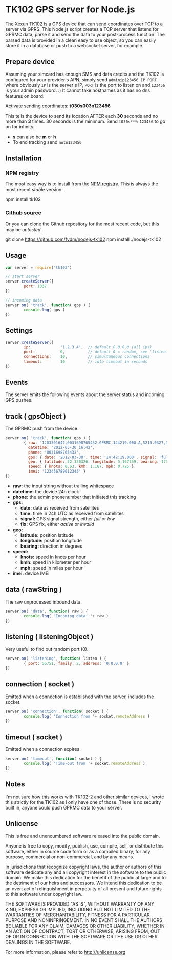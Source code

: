 TK102 GPS server for Node.js
============================

The Xexun TK102 is a GPS device that can send coordinates over TCP to a server via GPRS. This Node.js script creates a TCP server that listens for GPRMC data, parse it and send the data to your post-process function. The parsed data is provided in a clean easy to use object, so you can easily store it in a database or push to a websocket server, for example.


Prepare device
--------------

Assuming your simcard has enough SMS and data credits and the TK102 is configured for your provider's APN, simply send `adminip123456 IP PORT` where obviously `IP` is the server's IP, `PORT` is the port to listen on and `123456` is your admin password. :) It cannot take hostnames as it has no dns features on board.

Activate sending coordinates: **t030s003n123456**

This tells the device to send its location AFTER each **30** seconds and no more than **3** times. 30 seconds is the minimum. Send `t030s***n123456` to go on for infinity.

* **s** can also be **m** or **h**
* To end tracking send `notn123456`


Installation
------------

### NPM registry

The most easy way is to install from the [NPM registry](https://npmjs.org/). This is always the most recent *stable* version.

   npm install tk102


### Github source

Or you can clone the Github repository for the most recent code, but this may be *untested*.

   git clone https://github.com/fvdm/nodejs-tk102
   npm install ./nodejs-tk102


Usage
-----

```javascript
var server = require('tk102')

// start server
server.createServer({
        port: 1337
})

// incoming data
server.on( 'track', function( gps ) {
        console.log( gps )
})
```

Settings
--------

```javascript
server.createServer({
        ip:             '1.2.3.4',  // default 0.0.0.0 (all ips)
        port:           0,          // default 0 = random, see 'listening' event
        connections:    10,         // simultaneous connections
        timeout:        10          // idle timeout in seconds
})
```

Events
------

The server emits the following events about the server status and incoming GPS pushes.

track ( gpsObject )
-------------------

The GPRMC push from the device.

```javascript
server.on( 'track', function( gps ) {
        { raw: '1203301642,0031698765432,GPRMC,144219.000,A,5213.0327,N,00516.7759,E,0.63,179.59,300312,,,A*6D,F,imei:123456789012345,123',
          datetime: '2012-03-30 16:42',
          phone: '0031698765432',
          gps: { date: '2012-03-30', time: '14:42:19.000', signal: 'full', fix: 'active' },
          geo: { latitude: 52.130326, longitude: 5.167759, bearing: 179 },
          speed: { knots: 0.63, kmh: 1.167, mph: 0.725 },
          imei: '123456789012345' }
})
```

* **raw:** the input string without trailing whitespace
* **datetime:** the device 24h clock
* **phone:** the admin phonenumber that initiated this tracking
* **gps:**
	* **date:** date as received from satellites
	* **time:** time in 24h UTC as received from satellites
	* **signal:** GPS signal strength, either _full_ or _low_
	* **fix:** GPS fix, either _active_ or _invalid_
* **geo:**
	* **latitude:** position latitude
	* **longitude:** position longitude
	* **bearing:** direction in degrees
* **speed:**
	* **knots:** speed in knots per hour
	* **kmh:** speed in kilometer per hour
	* **mph:** speed in miles per hour
* **imei:** device IMEI

data ( rawString )
------------------

The raw unprocessed inbound data.

```javascript
server.on( 'data', function( raw ) {
        console.log( 'Incoming data: '+ raw )
})
```

listening ( listeningObject )
-----------------------------

Very useful to find out random port (0).

```javascript
server.on( 'listening', function( listen ) {
        { port: 56751, family: 2, address: '0.0.0.0' }
})
```

connection ( socket )
---------------------

Emitted when a connection is established with the server, includes the socket.

```javascript
server.on( 'connection', function( socket ) {
        console.log( 'Connection from '+ socket.remoteAddress )
})
```

timeout ( socket )
------------------

Emitted when a connection expires.

```javascript
server.on( 'timeout', function( socket ) {
        console.log( 'Time-out from '+ socket.remoteAddress )
})
```

Notes
-----

I'm not sure how this works with TK102-2 and other similar devices, I wrote this strictly for the TK102 as I only have one of those. There is no security built in, anyone could push GPRMC data to your server.


Unlicense
---------

This is free and unencumbered software released into the public domain.

Anyone is free to copy, modify, publish, use, compile, sell, or
distribute this software, either in source code form or as a compiled
binary, for any purpose, commercial or non-commercial, and by any
means.

In jurisdictions that recognize copyright laws, the author or authors
of this software dedicate any and all copyright interest in the
software to the public domain. We make this dedication for the benefit
of the public at large and to the detriment of our heirs and
successors. We intend this dedication to be an overt act of
relinquishment in perpetuity of all present and future rights to this
software under copyright law.

THE SOFTWARE IS PROVIDED "AS IS", WITHOUT WARRANTY OF ANY KIND,
EXPRESS OR IMPLIED, INCLUDING BUT NOT LIMITED TO THE WARRANTIES OF
MERCHANTABILITY, FITNESS FOR A PARTICULAR PURPOSE AND NONINFRINGEMENT.
IN NO EVENT SHALL THE AUTHORS BE LIABLE FOR ANY CLAIM, DAMAGES OR
OTHER LIABILITY, WHETHER IN AN ACTION OF CONTRACT, TORT OR OTHERWISE,
ARISING FROM, OUT OF OR IN CONNECTION WITH THE SOFTWARE OR THE USE OR
OTHER DEALINGS IN THE SOFTWARE.

For more information, please refer to <http://unlicense.org>

